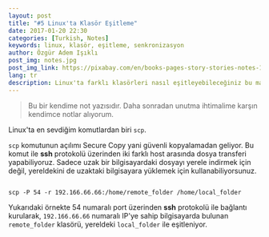 ```yaml
---
layout: post
title: "#5 Linux'ta Klasör Eşitleme"
date: 2017-01-20 22:30
categories: [Turkish, Notes]
keywords: linux, klasör, eşitleme, senkronizasyon
author: Özgür Adem Işıklı
post_img: notes.jpg
post_img_link: https://pixabay.com/en/books-pages-story-stories-notes-1245690
lang: tr
description: Linux'ta farklı klasörleri nasıl eşitleyebileceğiniz bu makalede bulabilirsiniz.
---
```


> Bu bir kendime not yazısıdır. Daha sonradan unutma ihtimalime karşın kendimce notlar alıyorum.

Linux'ta en sevdiğim komutlardan biri `scp`.

`scp` komutunun açılımı Secure Copy yani güvenli kopyalamadan geliyor. Bu komut ile **ssh** protokolü üzerinden iki farklı host arasında dosya transferi yapabiliyoruz. Sadece uzak bir bilgisayardaki dosyayı yerele indirmek için değil, yereldekini de uzaktaki bilgisayara yüklemek için kullanabiliyorsunuz.

<pre><code class="language-js">
scp -P 54 -r 192.166.66.66:/home/remote_folder /home/local_folder
</code></pre>

Yukarıdaki örnekte 54 numaralı port üzerinden **ssh** protokolü ile bağlantı kurularak, `192.166.66.66` numaralı IP'ye sahip bilgisayarda bulunan `remote_folder` klasörü, yereldeki `local_folder` ile eşitleniyor.
